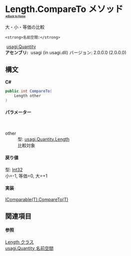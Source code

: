 # Length.CompareTo メソッド <div style="font-size:30%"><a href="https://github.com/usagi/usagi.cs/blob/master/docs/Home.md">≪Back to Home</a></div> 

大・小・等価の比較


    <strong>名前空間:</strong>
&nbsp;<a href="N_usagi_Quantity.md">usagi.Quantity</a><br /><strong>アセンブリ:</strong>
&nbsp;usagi (in usagi.dll) バージョン: 2.0.0.0 (2.0.0.0)

## 構文

**C#**<br />
``` C#
public int CompareTo(
	Length other
)
```


#### パラメーター
&nbsp;<dl><dt>other</dt><dd>型: <a href="T_usagi_Quantity_Length.md">usagi.Quantity.Length</a><br />比較対象</dd></dl>

#### 戻り値
型: <a href="http://msdn2.microsoft.com/ja-jp/library/td2s409d" target="_blank">Int32</a><br />小=-1, 等価=0, 大=+1

#### 実装
<a href="http://msdn2.microsoft.com/ja-jp/library/43hc6wht" target="_blank">IComparable(T).CompareTo(T)</a><br />

## 関連項目


#### 参照
<a href="T_usagi_Quantity_Length.md">Length クラス</a><br /><a href="N_usagi_Quantity.md">usagi.Quantity 名前空間</a><br />